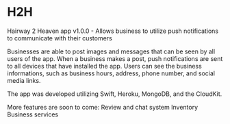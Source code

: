 # H2H
Hairway 2 Heaven app v1.0.0 - Allows business to utilize push notifications to communicate with their customers

Businesses are able to post images and messages that can be seen by all users of the app. 
When a business makes a post, push notifications are sent to all devices that have installed the app. 
Users can see the business informations, such as business hours, address, phone number, and social media links.

The app was developed utilizing Swift, Heroku, MongoDB, and the CloudKit.

More features are soon to come:
Review and chat system
Inventory
Business services


